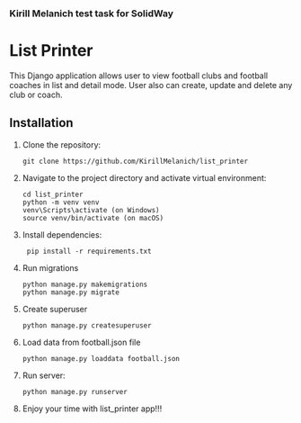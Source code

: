 ### Kirill Melanich test task for SolidWay

# List Printer
This Django application allows user to view football clubs and football coaches in list and detail mode. User also can create, update and delete any club or coach.

## Installation 
1. Clone the repository:
   ```shell
   git clone https://github.com/KirillMelanich/list_printer
   
2. Navigate to the project directory and activate virtual environment:
   ```shell
   cd list_printer
   python -m venv venv
   venv\Scripts\activate (on Windows)
   source venv/bin/activate (on macOS)
   
3. Install dependencies:
   ```shell
    pip install -r requirements.txt

4. Run migrations
   ```shell
   python manage.py makemigrations
   python manage.py migrate

5. Create superuser
   ```shell
   python manage.py createsuperuser

6. Load data from football.json file
   ```shell
   python manage.py loaddata football.json
   
7. Run server:
   ```shell
   python manage.py runserver
   
8. Enjoy your time with list_printer app!!!